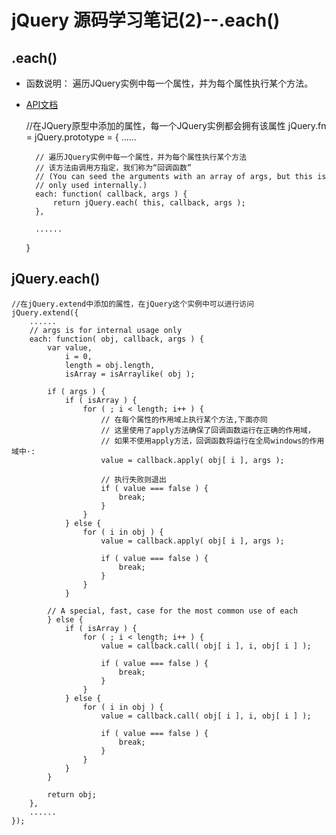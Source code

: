 # jQuery 源码学习笔记(2)--.each() #

## .each() ##

* 函数说明：
	遍历JQuery实例中每一个属性，并为每个属性执行某个方法。
* [API文档](http://api.jquery.com/each/)


	//在JQuery原型中添加的属性，每一个JQuery实例都会拥有该属性
	jQuery.fn = jQuery.prototype = {
		......
		
		// 遍历JQuery实例中每一个属性，并为每个属性执行某个方法
		// 该方法由调用方指定，我们称为“回调函数”
		// (You can seed the arguments with an array of args, but this is
		// only used internally.)
		each: function( callback, args ) {
			return jQuery.each( this, callback, args );
		},
		
		......
	}

## jQuery.each() ##

	//在jQuery.extend中添加的属性，在jQuery这个实例中可以进行访问
	jQuery.extend({
		......
		// args is for internal usage only
		each: function( obj, callback, args ) {
			var value,
				i = 0,
				length = obj.length,
				isArray = isArraylike( obj );
	
			if ( args ) {
				if ( isArray ) {
					for ( ; i < length; i++ ) {
						// 在每个属性的作用域上执行某个方法,下面亦同 
						// 这里使用了apply方法确保了回调函数运行在正确的作用域，
						// 如果不使用apply方法，回调函数将运行在全局windows的作用域中·:
						value = callback.apply( obj[ i ], args );
	
						// 执行失败则退出
						if ( value === false ) {
							break;
						}
					}
				} else {
					for ( i in obj ) {
						value = callback.apply( obj[ i ], args );
	
						if ( value === false ) {
							break;
						}
					}
				}
	
			// A special, fast, case for the most common use of each
			} else {
				if ( isArray ) {
					for ( ; i < length; i++ ) {
						value = callback.call( obj[ i ], i, obj[ i ] );
	
						if ( value === false ) {
							break;
						}
					}
				} else {
					for ( i in obj ) {
						value = callback.call( obj[ i ], i, obj[ i ] );
	
						if ( value === false ) {
							break;
						}
					}
				}
			}
	
			return obj;
		},
		......
	});